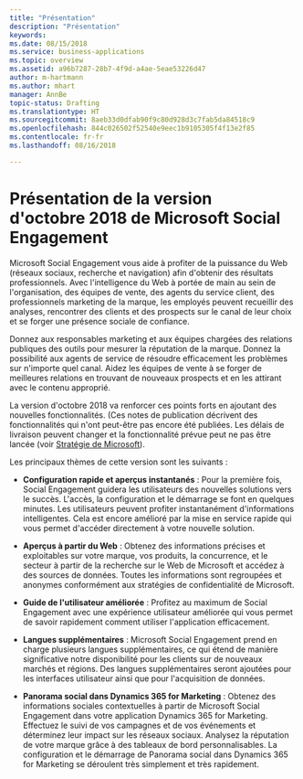 ```yaml
---
title: "Présentation"
description: "Présentation"
keywords: 
ms.date: 08/15/2018
ms.service: business-applications
ms.topic: overview
ms.assetid: a96b7287-28b7-4f9d-a4ae-5eae53226d47
author: m-hartmann
ms.author: mhart
manager: AnnBe
topic-status: Drafting
ms.translationtype: HT
ms.sourcegitcommit: 8aeb33d0dfab90f9c80d928d3c7fab5da84518c9
ms.openlocfilehash: 844c026502f52540e9eec1b9105305f4f13e2f85
ms.contentlocale: fr-fr
ms.lasthandoff: 08/16/2018

---
```


#  <a name="overview-of-microsoft-social-engagement-october-18-release"></a>Présentation de la version d'octobre 2018 de Microsoft Social Engagement


Microsoft Social Engagement vous aide à profiter de la puissance du Web (réseaux sociaux, recherche et navigation) afin d'obtenir des résultats professionnels. Avec l'intelligence du Web à portée de main au sein de l'organisation, des équipes de vente, des agents du service client, des professionnels marketing de la marque, les employés peuvent recueillir des analyses, rencontrer des clients et des prospects sur le canal de leur choix et se forger une présence sociale de confiance.

Donnez aux responsables marketing et aux équipes chargées des relations publiques des outils pour mesurer la réputation de la marque. Donnez la possibilité aux agents de service de résoudre efficacement les problèmes sur n'importe quel canal. Aidez les équipes de vente à se forger de meilleures relations en trouvant de nouveaux prospects et en les attirant avec le contenu approprié. 

La version d'octobre 2018 va renforcer ces points forts en ajoutant des nouvelles fonctionnalités. (Ces notes de publication décrivent des fonctionnalités qui n'ont peut-être pas encore été publiées. Les délais de livraison peuvent changer et la fonctionnalité prévue peut ne pas être lancée (voir [Stratégie de Microsoft](https://go.microsoft.com/fwlink/p/?linkid=2007332)).

Les principaux thèmes de cette version sont les suivants :

- **Configuration rapide et aperçus instantanés** : Pour la première fois, Social Engagement guidera les utilisateurs des nouvelles solutions vers le succès. L'accès, la configuration et le démarrage se font en quelques minutes. Les utilisateurs peuvent profiter instantanément d'informations intelligentes. Cela est encore amélioré par la mise en service rapide qui vous permet d'accéder directement à votre nouvelle solution.

- **Aperçus à partir du Web** : Obtenez des informations précises et exploitables sur votre marque, vos produits, la concurrence, et le secteur à partir de la recherche sur le Web de Microsoft et accédez à des sources de données. Toutes les informations sont regroupées et anonymes conformément aux stratégies de confidentialité de Microsoft.
 
- **Guide de l'utilisateur améliorée** : Profitez au maximum de Social Engagement avec une expérience utilisateur améliorée qui vous permet de savoir rapidement comment utiliser l'application efficacement.

- **Langues supplémentaires** : Microsoft Social Engagement prend en charge plusieurs langues supplémentaires, ce qui étend de manière significative notre disponibilité pour les clients sur de nouveaux marchés et régions. Des langues supplémentaires seront ajoutées pour les interfaces utilisateur ainsi que pour l'acquisition de données.

- **Panorama social dans Dynamics 365 for Marketing** : Obtenez des informations sociales contextuelles à partir de Microsoft Social Engagement dans votre application Dynamics 365 for Marketing. Effectuez le suivi de vos campagnes et de vos événements et déterminez leur impact sur les réseaux sociaux. Analysez la réputation de votre marque grâce à des tableaux de bord personnalisables. La configuration et le démarrage de Panorama social dans Dynamics 365 for Marketing se déroulent très simplement et très rapidement.


